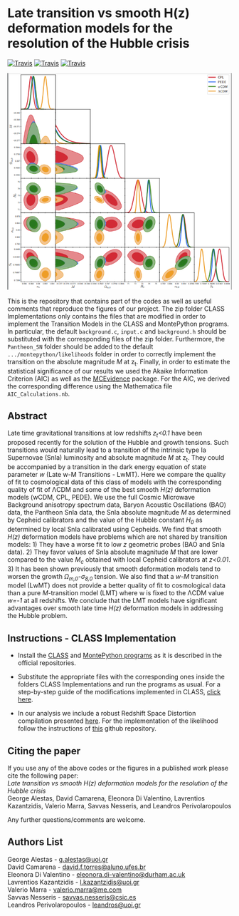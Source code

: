 # Late transition vs smooth H(z) deformation models for the resolution of the Hubble crisis

[![Travis](https://img.shields.io/badge/language-Mathematica-green.svg)]()
[![Travis](https://img.shields.io/badge/language-Python-yellow.svg)]()
[![Travis](https://img.shields.io/badge/language-C-lightgrey.svg)]()

<p align="center">
<img src="preview.png" width="900" title="preview" />
</p>

This is the repository that contains part of the codes as well as useful comments that reproduce the figures of our project. The zip folder CLASS Implementations only contains the files that are modified in order to implement the Transition Models in the CLASS and MontePython programs. In particular, the default `background.c`, `input.c` and `background.h` should be substituted with the corresponding files of the zip folder. Furthermore, the `Pantheon_SN` folder should be added to the default `.../montepython/likelihoods` folder in order to correctly implement the transition on the absolute magnitude *M* at z<sub>t</sub>. Finally, in order to estimate the statistical significance of our results we used the Akaike Information Criterion (AIC) as well as the [MCEvidence](https://github.com/yabebalFantaye/MCEvidence) package. For the AIC, we derived the corresponding difference using the Mathematica file `AIC_Calculations.nb`.

## Abstract
Late time gravitational transitions at low redshifts *z<sub>t</sub><0.1* have been proposed recently for the solution of the Hubble and growth tensions. Such transitions would naturally lead to a transition of the intrinsic type Ia Supernovae (SnIa) luminosity and absolute magnitude *M* at z<sub>t</sub>. They could be accompanied by a transition in the dark energy equation of state parameter *w* (Late w-M Transitions - LwMT). Here we compare the quality of fit to cosmological data of this class of models with the corresponding quality of fit of ΛCDM and some of the best smooth *H(z)* deformation models (wCDM, CPL, PEDE). We use the full Cosmic Microwave Background anisotropy spectrum data, Baryon Acoustic Oscillations (BAO) data, the Pantheon SnIa data, the SnIa absolute magnitude *M* as determined by Cepheid calibrators and the value of the Hubble constant *H<sub>0</sub>* as determined by local SnIa calibrated using Cepheids.  We find that smooth *H(z)* deformation models have problems which are not shared by transition models: 1) They have a worse fit to low *z* geometric probes (BAO and SnIa data). 2) They favor values of SnIa absolute magnitude *M* that are lower compared to the value *M<sub>c</sub>* obtained with local Cepheid calibrators at *z<0.01*. 3) It has been shown previously that smooth deformation models tend to worsen the growth *Ω<sub>m,0</sub>-σ<sub>8,0</sub>* tension. We also find that a *w-M* transition model (LwMT) does not provide a better quality of fit to cosmological data than a pure *M*-transition model (LMT) where w is fixed to the ΛCDM value *w=-1* at all redshifts. We conclude that the LMT models have significant advantages over smooth late time *H(z)* deformation models in addressing the Hubble problem.


## Instructions - CLASS Implementation
* Install the [CLASS](https://github.com/brinckmann/class_public) and [MontePython programs](https://github.com/brinckmann/montepython_public) as it is described in the official repositories.

* Substitute the appropriate files with the corresponding ones inside the folders CLASS Implementations and run the programs as usual. For a step-by-step guide of the modifications implemented in CLASS, [click here](https://cosmology.physics.uoi.gr/wp-content/uploads/2021/07/Class_Implementation-1.pdf).

* In our analysis we include a robust Redshift Space Distortion compilation presented [here](https://arxiv.org/pdf/1806.10822.pdf). For the implementation of the likelihood follow the instructions of [this](https://github.com/snesseris/RSD-growth) github repository.


## Citing the paper 
If you use any of the above codes or the figures in a published work please cite the following paper:
<br>*Late transition vs smooth H(z) deformation models for the resolution of the Hubble crisis*
<br>George Alestas, David Camarena, Eleonora Di Valentino, Lavrentios Kazantzidis, Valerio Marra, Savvas Nesseris, and Leandros Perivolaropoulos

Any further questions/comments are welcome.


## Authors List
George Alestas - <g.alestas@uoi.gr>
<br>David Camarena - <david.f.torres@aluno.ufes.br>
<br>Eleonora Di Valentino - <eleonora.di-valentino@durham.ac.uk>
<br>Lavrentios Kazantzidis - <l.kazantzidis@uoi.gr>
<br>Valerio Marra - <valerio.marra@me.com>
<br>Savvas Nesseris - <savvas.nesseris@csic.es>
<br>Leandros Perivolaropoulos - <leandros@uoi.gr>
